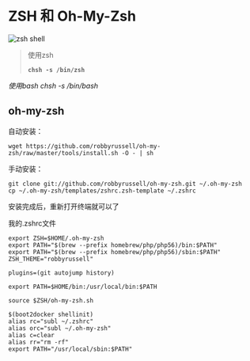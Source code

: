 # ZSH 和 Oh-My-Zsh

![zsh shell](https://pic4.zhimg.com/b691b3fa0ffb6d6c90761a98d3afab1b_b.jpg)

> 使用zsh
> 
> **`chsh -s /bin/zsh`**

*使用bash chsh -s /bin/bash*

## oh-my-zsh

自动安装：

``` shell
wget https://github.com/robbyrussell/oh-my-zsh/raw/master/tools/install.sh -O - | sh
```

手动安装：

``` shell
git clone git://github.com/robbyrussell/oh-my-zsh.git ~/.oh-my-zsh
cp ~/.oh-my-zsh/templates/zshrc.zsh-template ~/.zshrc
```

安装完成后，重新打开终端就可以了



我的.zshrc文件

``` shell
export ZSH=$HOME/.oh-my-zsh
export PATH="$(brew --prefix homebrew/php/php56)/bin:$PATH"
export PATH="$(brew --prefix homebrew/php/php56)/sbin:$PATH"
ZSH_THEME="robbyrussell"

plugins=(git autojump history)

export PATH=$HOME/bin:/usr/local/bin:$PATH

source $ZSH/oh-my-zsh.sh

$(boot2docker shellinit)
alias rc="subl ~/.zshrc"
alias orc="subl ~/.oh-my-zsh"
alias c=clear
alias rr="rm -rf"
export PATH="/usr/local/sbin:$PATH"
```

